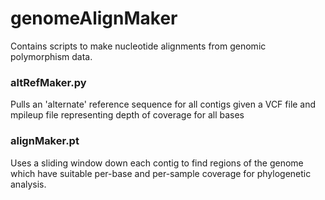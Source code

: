 # genomeAlignMaker

Contains scripts to make nucleotide alignments from genomic polymorphism data. 

### altRefMaker.py
Pulls an 'alternate' reference sequence for all contigs given a VCF file and mpileup file representing depth of coverage for all bases 

### alignMaker.pt
Uses a sliding window down each contig to find regions of the genome which have suitable per-base and per-sample coverage for phylogenetic analysis.
